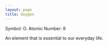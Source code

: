 ```yaml
---
layout: page
title: Oxygen
---
```

Symbol: O. 
Atomic Number: 8   

An element that is essential to our everyday life.

